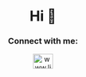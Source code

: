 <h1 align="center">Hi 👋</h1>
<h3 align="center"></h3>

<h3 align="center">Connect with me:</h3>
<p align="center">
<a href="[https://linkedin.com/in/www.linkedin.com/in/vinícius-santiago-bezerra-34b057191](https://www.linkedin.com/in/vin%C3%ADcius-santiago-bezerra-34b057191/)" target="blank"><img align="center" src="https://raw.githubusercontent.com/rahuldkjain/github-profile-readme-generator/master/src/images/icons/Social/linked-in-alt.svg" alt="www.linkedin.com/in/vinícius-santiago-bezerra-34b057191" height="30" width="40" /></a>
</p>
